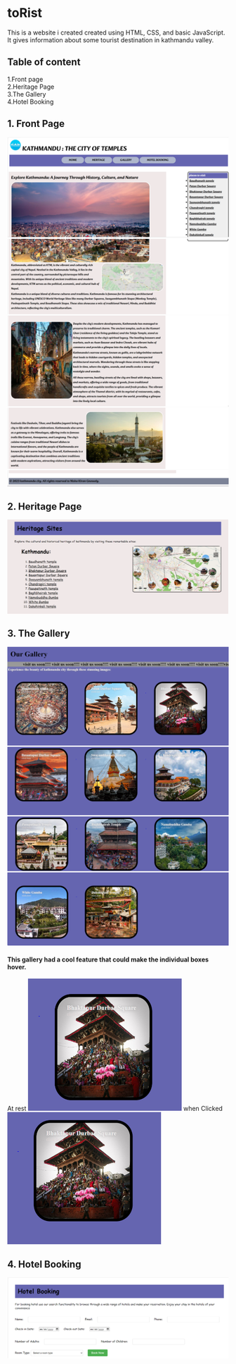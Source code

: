 # toRist
This is a website i created created using HTML, CSS, and basic JavaScript. It gives information about some tourist destination in kathmandu valley.
## Table of content
1.Front page<br>
2.Heritage Page<br>
3.The Gallery<br>
4.Hotel Booking

## 1. Front Page
![front_page1](https://github.com/itsmenisha/Front-End-Projects/blob/main/toRist%20img/Front_page/front_1.png)
![front_page2](https://github.com/itsmenisha/Front-End-Projects/blob/main/toRist%20img/Front_page/front_2.png)
![front_page3](https://github.com/itsmenisha/Front-End-Projects/blob/main/toRist%20img/Front_page/front_3.png)
![front_page4](https://github.com/itsmenisha/Front-End-Projects/blob/main/toRist%20img/Front_page/front_4.png)
![front_page5](https://github.com/itsmenisha/Front-End-Projects/blob/main/toRist%20img/Front_page/front_5.png)

## 2. Heritage Page
![Heritage](https://github.com/itsmenisha/Front-End-Projects/blob/main/toRist%20img/Heritage/heritage.png)

## 3. The Gallery
![Gallery_1](https://github.com/itsmenisha/Front-End-Projects/blob/main/toRist%20img/Gallery/gallery_1.png)
![Gallery_2](https://github.com/itsmenisha/Front-End-Projects/blob/main/toRist%20img/Gallery/gallery_2.png)
![Gallery_3](https://github.com/itsmenisha/Front-End-Projects/blob/main/toRist%20img/Gallery/gallery_3.png)
![Gallery_4](https://github.com/itsmenisha/Front-End-Projects/blob/main/toRist%20img/Gallery/gallery_4.png)

#### This gallery had a cool feature that could make the individual boxes hover.

At rest
<img src="https://github.com/itsmenisha/Front-End-Projects/blob/main/toRist%20img/Gallery/gallery_6.png" alt="Gallery_6" width="350" height="300"/>
when Clicked
<img src="https://github.com/itsmenisha/Front-End-Projects/blob/main/toRist%20img/Gallery/gallery_5.png" alt="Gallery_5" width="350" height="300"/>

## 4. Hotel Booking

![Hotel_booking](https://github.com/itsmenisha/Front-End-Projects/blob/main/toRist%20img/Hotel%20Booking/HotelBook.png)

